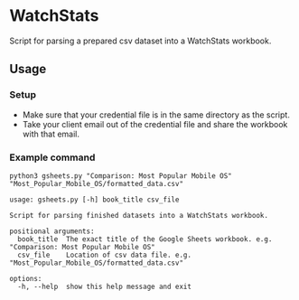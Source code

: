# WatchStats

Script for parsing a prepared csv dataset into a WatchStats workbook.


## Usage
### Setup
* Make sure that your credential file is in the same directory as the script.
* Take your client email out of the credential file and share the workbook with that email.
### Example command
```python3 gsheets.py "Comparison: Most Popular Mobile OS" "Most_Popular_Mobile_OS/formatted_data.csv"```

```
usage: gsheets.py [-h] book_title csv_file

Script for parsing finished datasets into a WatchStats workbook.

positional arguments:
  book_title  The exact title of the Google Sheets workbook. e.g. "Comparison: Most Popular Mobile OS"
  csv_file    Location of csv data file. e.g. "Most_Popular_Mobile_OS/formatted_data.csv"

options:
  -h, --help  show this help message and exit
```
